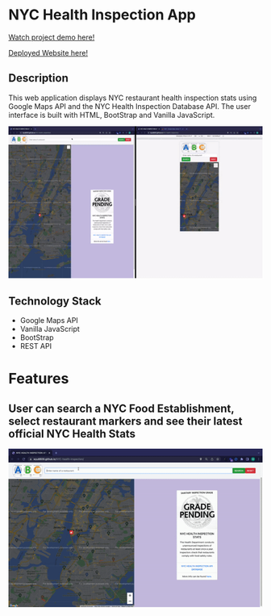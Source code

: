 # NYC Health Inspection App
<p><a href = "https://www.youtube.com/watch?v=cagxhY3IvwE" target = "_blank">Watch project demo here!</a></p>
<p><a href = "https://nyc-health-inspection.netlify.app/" target = "_blank">Deployed Website here!</a></p>

## Description

This web application displays NYC restaurant health inspection stats using Google Maps API and the NYC Health Inspection Database API. The user interface is built with HTML, BootStrap and Vanilla JavaScript.

<p align="center"><img src = "/gitgifs/demo.gif"/></p>

## Technology Stack

- Google Maps API
- Vanilla JavaScript
- BootStrap
- REST API

# Features

## User can search a NYC Food Establishment, select restaurant markers and see their latest official NYC Health Stats

<p align="center"><img src = "/gitgifs/search.gif"/></p>
